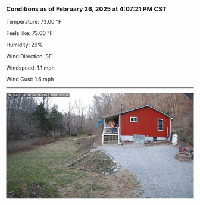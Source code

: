 ### Conditions as of February 26, 2025 at 4:07:21 PM CST 

Temperature: 73.00 &deg;F

Feels like: 73.00 &deg;F

Humidity: 29%

Wind Direction: SE

Windspeed: 1.1 mph

Wind Gust: 1.6 mph

---

<img src="./images/latest.jpeg"/>

